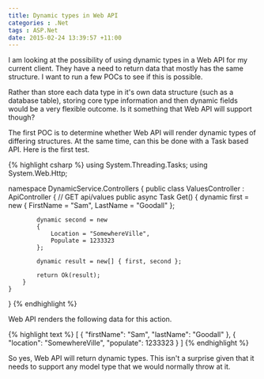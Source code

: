 ```yaml
---
title: Dynamic types in Web API
categories : .Net
tags : ASP.Net
date: 2015-02-24 13:39:57 +11:00
---
```


I am looking at the possibility of using dynamic types in a Web API for my current client. They have a need to return data that mostly has the same structure. I want to run a few POCs to see if this is possible.

Rather than store each data type in it's own data structure (such as a database table), storing core type information and then dynamic fields would be a very flexible outcome. Is it something that Web API will support though?

The first POC is to determine whether Web API will render dynamic types of differing structures. At the same time, can this be done with a Task based API. Here is the first test.

<!--more-->

{% highlight csharp %}
using System.Threading.Tasks;
using System.Web.Http;

namespace DynamicService.Controllers
{
    public class ValuesController : ApiController
    {
        // GET api/values
        public async Task<IHttpActionResult> Get()
        {
            dynamic first = new
            {
                FirstName = "Sam",
                LastName = "Goodall"
            };

            dynamic second = new
            {
                Location = "SomewhereVille",
                Populate = 1233323
            };

            dynamic result = new[] { first, second };

            return Ok(result);
        }
    }
}
{% endhighlight %}

Web API renders the following data for this action.

{% highlight text %}
[
  {
    "firstName": "Sam",
    "lastName": "Goodall"
  },
  {
    "location": "SomewhereVille",
    "populate": 1233323
  }
]
{% endhighlight %}

So yes, Web API will return dynamic types. This isn't a surprise given that it needs to support any model type that we would normally throw at it.